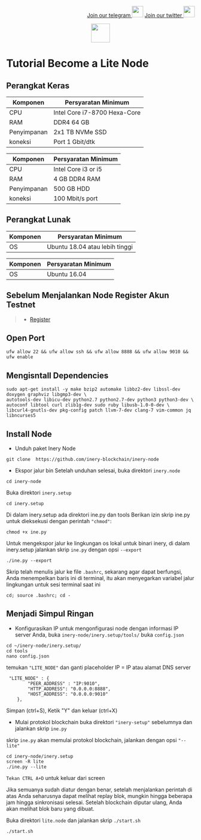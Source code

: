<p style="font-size:14px" align="right">
<a href="https://t.me/BeritaCryptoo" target="_blank">Join our telegram <img src="https://user-images.githubusercontent.com/50621007/183283867-56b4d69f-bc6e-4939-b00a-72aa019d1aea.png" width="30"/></a>
<a href="https://twitter.com/BeritaCryptoo" target="_blank">Join our twitter <img src="https://user-images.githubusercontent.com/108946833/184274157-08210464-fa03-493d-b01c-2420c67a524f.jpg" width="30"/></a>
</p>
 
<p align="center">
  <img height="50" height="auto" src="https://user-images.githubusercontent.com/38981255/184088981-3f7376ae-7039-4915-98f5-16c3637ccea3.PNG">
</p>

# Tutorial Become a Lite Node

## Perangkat Keras

|  Komponen |  Persyaratan Minimum |
| ------------ | ------------ |
| CPU  | Intel Core i7-8700 Hexa-Core  |
| RAM | DDR4 64 GB  |
| Penyimpanan  | 2x1 TB NVMe SSD |
| koneksi | Port 1 Gbit/dtk |

|  Komponen |  Persyaratan Minimum |
| ------------ | ------------ |
| CPU  | Intel Core i3 or i5 |
| RAM | 4 GB DDR4 RAM |
| Penyimpanan  | 500 GB HDD|
| koneksi | 100 Mbit/s port |

## Perangkat Lunak

|Komponen | Persyaratan Minimum |
| ------------ | ------------ |
| OS | Ubuntu 18.04 atau lebih tinggi | 

|Komponen | Persyaratan Minimum |
| ------------ | ------------ |
| OS | Ubuntu 16.04 | 

## Sebelum Menjalankan Node Register Akun Testnet
>- [Register](https://github.com/xsons/TestnetNode/blob/main/Inery/Register%20Testnet)

## Open Port
```
ufw allow 22 && ufw allow ssh && ufw allow 8888 && ufw allow 9010 && ufw enable
```

## Mengisntall Dependencies
```
sudo apt-get install -y make bzip2 automake libbz2-dev libssl-dev doxygen graphviz libgmp3-dev \
autotools-dev libicu-dev python2.7 python2.7-dev python3 python3-dev \
autoconf libtool curl zlib1g-dev sudo ruby libusb-1.0-0-dev \
libcurl4-gnutls-dev pkg-config patch llvm-7-dev clang-7 vim-common jq libncurses5
```
## Install Node
- Unduh paket Inery Node
```
git clone  https://github.com/inery-blockchain/inery-node
```
- Ekspor jalur bin
Setelah unduhan selesai, buka direktori `inery.node`
```
cd inery-node
```
Buka direktori `inery.setup`
```
cd inery.setup
```
Di dalam inery.setup ada direktori ine.py dan tools
Berikan izin skrip ine.py untuk dieksekusi dengan perintah `"chmod"`:
```
chmod +x ine.py
```
Untuk mengekspor jalur ke lingkungan os lokal untuk binari inery, di dalam inery.setup jalankan skrip `ine.py` dengan opsi `--export`
```
./ine.py --export
```
Skrip telah menulis jalur ke file `.bashrc`, sekarang agar dapat berfungsi, Anda menempelkan baris ini di terminal, itu akan menyegarkan variabel jalur lingkungan untuk sesi terminal saat ini
```
cd; source .bashrc; cd -
```
## Menjadi Simpul Ringan
- Konfigurasikan IP
untuk mengonfigurasi node dengan informasi IP server Anda, buka `inery-node/inery.setup/tools/` buka `config.json`
```
cd ~/inery-node/inery.setup/
cd tools
nano config.json
```
temukan `"LITE_NODE"` dan ganti placeholder
IP = IP atau alamat DNS server
```
 "LITE_NODE" : {
        "PEER_ADDRESS" : "IP:9010",
        "HTTP_ADDRESS": "0.0.0.0:8888",
        "HOST_ADDRESS": "0.0.0.0:9010"
    },
```
Simpan (ctrl+S), Ketik "Y" dan keluar (ctrl+X)
- Mulai protokol blockchain
buka direktori `"inery-setup"` sebelumnya dan jalankan skrip `ine.py`

skrip `ine.py` akan memulai protokol blockchain, jalankan dengan opsi `"--lite"`
```
cd inery-node/inery.setup
screen -R lite
./ine.py --lite
```
`Tekan CTRL A+D` untuk keluar dari screen 

Jika semuanya sudah diatur dengan benar, setelah menjalankan perintah di atas Anda seharusnya dapat melihat replay blok, mungkin hingga beberapa jam hingga sinkronisasi selesai. Setelah blockchain diputar ulang, Anda akan melihat blok baru yang dibuat.

Buka direktori `lite.node` dan jalankan skrip `./start.sh`
```
./start.sh
```
